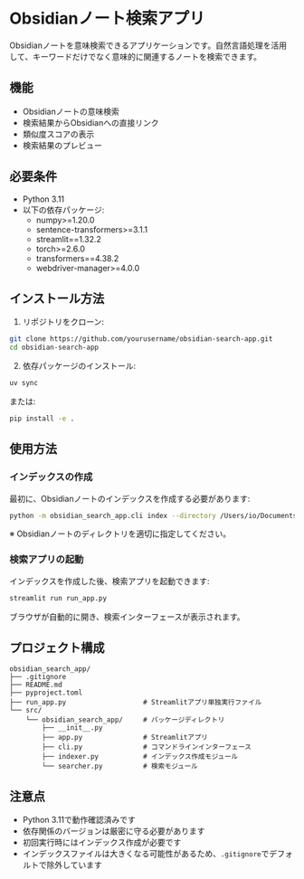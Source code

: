 # Obsidianノート検索アプリ

Obsidianノートを意味検索できるアプリケーションです。自然言語処理を活用して、キーワードだけでなく意味的に関連するノートを検索できます。

## 機能

- Obsidianノートの意味検索
- 検索結果からObsidianへの直接リンク
- 類似度スコアの表示
- 検索結果のプレビュー

## 必要条件

- Python 3.11
- 以下の依存パッケージ:
  - numpy>=1.20.0
  - sentence-transformers>=3.1.1
  - streamlit==1.32.2
  - torch>=2.6.0
  - transformers==4.38.2
  - webdriver-manager>=4.0.0

## インストール方法

1. リポジトリをクローン:
```bash
git clone https://github.com/yourusername/obsidian-search-app.git
cd obsidian-search-app
```

2. 依存パッケージのインストール:
```bash
uv sync
```

または:
```bash
pip install -e .
```

## 使用方法

### インデックスの作成

最初に、Obsidianノートのインデックスを作成する必要があります:

```bash
python -m obsidian_search_app.cli index --directory /Users/io/Documents/Obsidian
```

※ Obsidianノートのディレクトリを適切に指定してください。

### 検索アプリの起動

インデックスを作成した後、検索アプリを起動できます:

```bash
streamlit run run_app.py
```

ブラウザが自動的に開き、検索インターフェースが表示されます。

## プロジェクト構成

```
obsidian_search_app/
├── .gitignore
├── README.md
├── pyproject.toml
├── run_app.py                   # Streamlitアプリ単独実行ファイル
└── src/
    └── obsidian_search_app/     # パッケージディレクトリ
        ├── __init__.py
        ├── app.py               # Streamlitアプリ
        ├── cli.py               # コマンドラインインターフェース
        ├── indexer.py           # インデックス作成モジュール
        └── searcher.py          # 検索モジュール
```

## 注意点

- Python 3.11で動作確認済みです
- 依存関係のバージョンは厳密に守る必要があります
- 初回実行時にはインデックス作成が必要です
- インデックスファイルは大きくなる可能性があるため、`.gitignore`でデフォルトで除外しています
